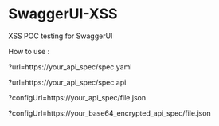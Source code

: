 # SwaggerUI-XSS
XSS POC testing for SwaggerUI

How to use :

?url=https://your_api_spec/spec.yaml

?url=https://your_api_spec/spec.api

?configUrl=https://your_api_spec/file.json

?configUrl=https://your_base64_encrypted_api_spec/file.json
